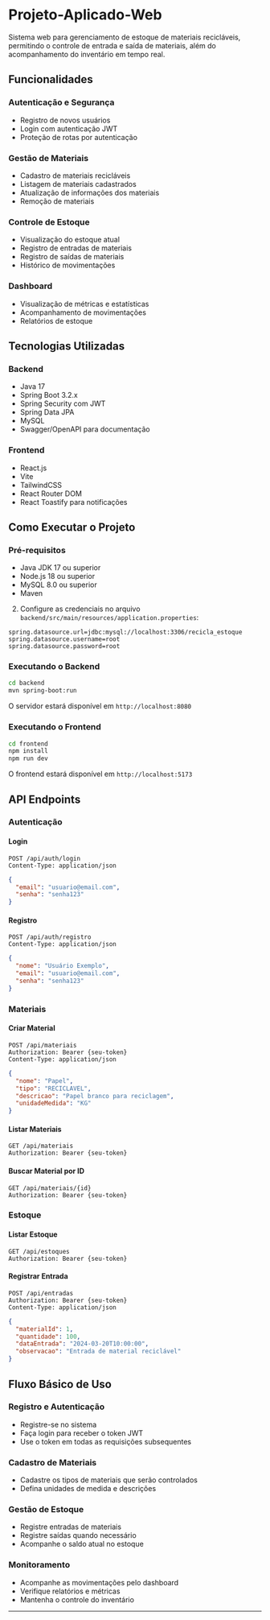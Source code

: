 
# Projeto-Aplicado-Web

Sistema web para gerenciamento de estoque de materiais recicláveis, permitindo o controle de entrada e saída de materiais, além do acompanhamento do inventário em tempo real.

## Funcionalidades

### Autenticação e Segurança
- Registro de novos usuários
- Login com autenticação JWT
- Proteção de rotas por autenticação

### Gestão de Materiais
- Cadastro de materiais recicláveis
- Listagem de materiais cadastrados
- Atualização de informações dos materiais
- Remoção de materiais

### Controle de Estoque
- Visualização do estoque atual
- Registro de entradas de materiais
- Registro de saídas de materiais
- Histórico de movimentações

### Dashboard
- Visualização de métricas e estatísticas
- Acompanhamento de movimentações
- Relatórios de estoque

## Tecnologias Utilizadas

### Backend
- Java 17
- Spring Boot 3.2.x
- Spring Security com JWT
- Spring Data JPA
- MySQL
- Swagger/OpenAPI para documentação

### Frontend
- React.js
- Vite
- TailwindCSS
- React Router DOM
- React Toastify para notificações

## Como Executar o Projeto

### Pré-requisitos
- Java JDK 17 ou superior
- Node.js 18 ou superior
- MySQL 8.0 ou superior
- Maven

<!-- ### Configuração do Banco de Dados

1. Crie um banco de dados MySQL:

```sql
CREATE DATABASE recicla_estoque;
``` -->

2. Configure as credenciais no arquivo `backend/src/main/resources/application.properties`:

```properties
spring.datasource.url=jdbc:mysql://localhost:3306/recicla_estoque
spring.datasource.username=root
spring.datasource.password=root
```

### Executando o Backend

```bash
cd backend
mvn spring-boot:run
```

O servidor estará disponível em `http://localhost:8080`

### Executando o Frontend

```bash
cd frontend
npm install
npm run dev
```

O frontend estará disponível em `http://localhost:5173`

## API Endpoints

### Autenticação

#### Login

```http
POST /api/auth/login
Content-Type: application/json
```

```json
{
  "email": "usuario@email.com",
  "senha": "senha123"
}
```

#### Registro

```http
POST /api/auth/registro
Content-Type: application/json
```

```json
{
  "nome": "Usuário Exemplo",
  "email": "usuario@email.com",
  "senha": "senha123"
}
```

### Materiais

#### Criar Material

```http
POST /api/materiais
Authorization: Bearer {seu-token}
Content-Type: application/json
```

```json
{
  "nome": "Papel",
  "tipo": "RECICLAVEL",
  "descricao": "Papel branco para reciclagem",
  "unidadeMedida": "KG"
}
```

#### Listar Materiais

```http
GET /api/materiais
Authorization: Bearer {seu-token}
```

#### Buscar Material por ID

```http
GET /api/materiais/{id}
Authorization: Bearer {seu-token}
```

### Estoque

#### Listar Estoque

```http
GET /api/estoques
Authorization: Bearer {seu-token}
```

#### Registrar Entrada

```http
POST /api/entradas
Authorization: Bearer {seu-token}
Content-Type: application/json
```

```json
{
  "materialId": 1,
  "quantidade": 100,
  "dataEntrada": "2024-03-20T10:00:00",
  "observacao": "Entrada de material reciclável"
}
```

## Fluxo Básico de Uso

### Registro e Autenticação

- Registre-se no sistema  
- Faça login para receber o token JWT  
- Use o token em todas as requisições subsequentes  

### Cadastro de Materiais

- Cadastre os tipos de materiais que serão controlados  
- Defina unidades de medida e descrições  

### Gestão de Estoque

- Registre entradas de materiais  
- Registre saídas quando necessário  
- Acompanhe o saldo atual no estoque  

### Monitoramento

- Acompanhe as movimentações pelo dashboard  
- Verifique relatórios e métricas  
- Mantenha o controle do inventário  

---
